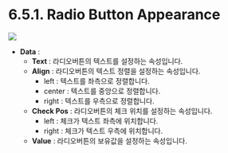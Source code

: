 # 6.5.1. Radio Button Appearance

![](https://github.com/asoosoft/spidergen-guidebook/tree/eeac9656bff5b368e79bf9dad544cae218642e17/assets/rdo-ex-001.png)

* **Data** :
  * **Text** : 라디오버튼의 텍스트를 설정하는 속성입니다.
  * **Align** : 라디오버튼의 텍스트 정렬을 설정하는 속성입니다.
    * left : 텍스트를 좌측으로 정렬합니다.
    * center : 텍스트를 중앙으로 정렬합니다.
    * right : 텍스트를 우측으로 정렬합니다.
  * **Check Pos** : 라디오버튼의 체크 위치를 설정하는 속성입니다.
    * left : 체크가 텍스트 좌측에 위치합니다.
    * right : 체크가 텍스트 우측에 위치합니다. 
  * **Value** : 라디오버튼의 보유값을 설정하는 속성입니다.

